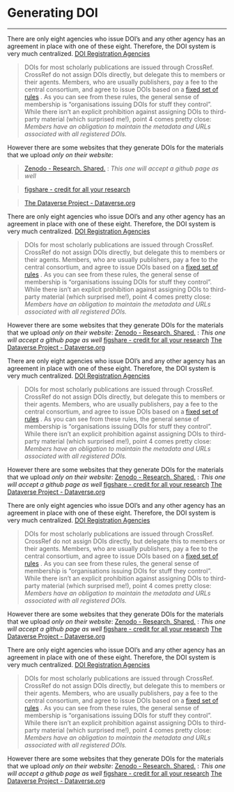 # Generating DOI

---
There are only eight agencies who issue DOI’s and any other agency has an agreement in place with one of these eight. Therefore, the DOI system is very much centralized.
[DOI Registration Agencies](https://www.doi.org/registration_agencies.html)

> DOIs for most scholarly publications are issued through CrossRef. CrossRef do not assign DOIs directly, but delegate this to members or their agents. Members, who are usually publishers, pay a fee to the central consortium, and agree to issue DOIs based on a [fixed set of rules](http://www.crossref.org/02publishers/59pub_rules.html) .
> As you can see from these rules, the general sense of membership is “organisations issuing DOIs for stuff they control”. While there isn’t an explicit prohibition against assigning DOIs to third-party material (which surprised me!), point 4 comes pretty close:
> _Members have an obligation to maintain the metadata and URLs associated with all registered DOIs._

However there are some websites that they generate DOIs for the materials that we upload *only on their website*:
> [Zenodo - Research. Shared.](https://zenodo.org/) : *This one will accept a github page as well*

> [figshare - credit for all your research](https://figshare.com/)

> [The Dataverse Project - Dataverse.org](https://dataverse.org/)

There are only eight agencies who issue DOI’s and any other agency has an agreement in place with one of these eight. Therefore, the DOI system is very much centralized.
[DOI Registration Agencies](https://www.doi.org/registration_agencies.html)

> DOIs for most scholarly publications are issued through CrossRef. CrossRef do not assign DOIs directly, but delegate this to members or their agents. Members, who are usually publishers, pay a fee to the central consortium, and agree to issue DOIs based on a [fixed set of rules](http://www.crossref.org/02publishers/59pub_rules.html) .
> As you can see from these rules, the general sense of membership is “organisations issuing DOIs for stuff they control”. While there isn’t an explicit prohibition against assigning DOIs to third-party material (which surprised me!), point 4 comes pretty close:
> _Members have an obligation to maintain the metadata and URLs associated with all registered DOIs._

However there are some websites that they generate DOIs for the materials that we upload *only on their website*:
[Zenodo - Research. Shared.](https://zenodo.org/) : *This one will accept a github page as well*
[figshare - credit for all your research](https://figshare.com/)
[The Dataverse Project - Dataverse.org](https://dataverse.org/)

There are only eight agencies who issue DOI’s and any other agency has an agreement in place with one of these eight. Therefore, the DOI system is very much centralized.
[DOI Registration Agencies](https://www.doi.org/registration_agencies.html)

> DOIs for most scholarly publications are issued through CrossRef. CrossRef do not assign DOIs directly, but delegate this to members or their agents. Members, who are usually publishers, pay a fee to the central consortium, and agree to issue DOIs based on a [fixed set of rules](http://www.crossref.org/02publishers/59pub_rules.html) .
> As you can see from these rules, the general sense of membership is “organisations issuing DOIs for stuff they control”. While there isn’t an explicit prohibition against assigning DOIs to third-party material (which surprised me!), point 4 comes pretty close:
> _Members have an obligation to maintain the metadata and URLs associated with all registered DOIs._

However there are some websites that they generate DOIs for the materials that we upload *only on their website*:
[Zenodo - Research. Shared.](https://zenodo.org/) : *This one will accept a github page as well*
[figshare - credit for all your research](https://figshare.com/)
[The Dataverse Project - Dataverse.org](https://dataverse.org/)

There are only eight agencies who issue DOI’s and any other agency has an agreement in place with one of these eight. Therefore, the DOI system is very much centralized.
[DOI Registration Agencies](https://www.doi.org/registration_agencies.html)

> DOIs for most scholarly publications are issued through CrossRef. CrossRef do not assign DOIs directly, but delegate this to members or their agents. Members, who are usually publishers, pay a fee to the central consortium, and agree to issue DOIs based on a [fixed set of rules](http://www.crossref.org/02publishers/59pub_rules.html) .
> As you can see from these rules, the general sense of membership is “organisations issuing DOIs for stuff they control”. While there isn’t an explicit prohibition against assigning DOIs to third-party material (which surprised me!), point 4 comes pretty close:
> _Members have an obligation to maintain the metadata and URLs associated with all registered DOIs._

However there are some websites that they generate DOIs for the materials that we upload *only on their website*:
[Zenodo - Research. Shared.](https://zenodo.org/) : *This one will accept a github page as well*
[figshare - credit for all your research](https://figshare.com/)
[The Dataverse Project - Dataverse.org](https://dataverse.org/)

There are only eight agencies who issue DOI’s and any other agency has an agreement in place with one of these eight. Therefore, the DOI system is very much centralized.
[DOI Registration Agencies](https://www.doi.org/registration_agencies.html)

> DOIs for most scholarly publications are issued through CrossRef. CrossRef do not assign DOIs directly, but delegate this to members or their agents. Members, who are usually publishers, pay a fee to the central consortium, and agree to issue DOIs based on a [fixed set of rules](http://www.crossref.org/02publishers/59pub_rules.html) .
> As you can see from these rules, the general sense of membership is “organisations issuing DOIs for stuff they control”. While there isn’t an explicit prohibition against assigning DOIs to third-party material (which surprised me!), point 4 comes pretty close:
> _Members have an obligation to maintain the metadata and URLs associated with all registered DOIs._

However there are some websites that they generate DOIs for the materials that we upload *only on their website*:
[Zenodo - Research. Shared.](https://zenodo.org/) : *This one will accept a github page as well*
[figshare - credit for all your research](https://figshare.com/)
[The Dataverse Project - Dataverse.org](https://dataverse.org/)